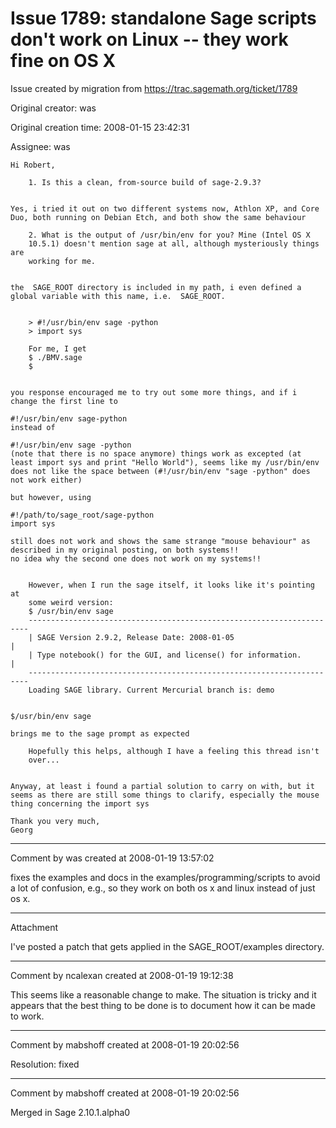 # Issue 1789: standalone Sage scripts don't work on Linux -- they work fine on OS X

Issue created by migration from https://trac.sagemath.org/ticket/1789

Original creator: was

Original creation time: 2008-01-15 23:42:31

Assignee: was


```
Hi Robert,

    1. Is this a clean, from-source build of sage-2.9.3?


Yes, i tried it out on two different systems now, Athlon XP, and Core Duo, both running on Debian Etch, and both show the same behaviour

    2. What is the output of /usr/bin/env for you? Mine (Intel OS X
    10.5.1) doesn't mention sage at all, although mysteriously things are
    working for me.


the  SAGE_ROOT directory is included in my path, i even defined a global variable with this name, i.e.  SAGE_ROOT.
 

    > #!/usr/bin/env sage -python
    > import sys

    For me, I get
    $ ./BMV.sage
    $


you response encouraged me to try out some more things, and if i change the first line to

#!/usr/bin/env sage-python
instead of

#!/usr/bin/env sage -python
(note that there is no space anymore) things work as excepted (at least import sys and print "Hello World"), seems like my /usr/bin/env does not like the space between (#!/usr/bin/env "sage -python" does not work either)

but however, using

#!/path/to/sage_root/sage-python
import sys

still does not work and shows the same strange "mouse behaviour" as described in my original posting, on both systems!!
no idea why the second one does not work on my systems!!


    However, when I run the sage itself, it looks like it's pointing at
    some weird version:
    $ /usr/bin/env sage
    ----------------------------------------------------------------------
    | SAGE Version 2.9.2, Release Date: 2008-01-05                       |
    | Type notebook() for the GUI, and license() for information.        |
    ----------------------------------------------------------------------
    Loading SAGE library. Current Mercurial branch is: demo


$/usr/bin/env sage

brings me to the sage prompt as expected

    Hopefully this helps, although I have a feeling this thread isn't
    over... 


Anyway, at least i found a partial solution to carry on with, but it seems as there are still some things to clarify, especially the mouse thing concerning the import sys

Thank you very much,
Georg
```





---

Comment by was created at 2008-01-19 13:57:02

fixes the examples and docs in the examples/programming/scripts to avoid a lot of confusion, e.g., so they work on both os x and linux instead of just os x.


---

Attachment

I've posted a patch that gets applied in the SAGE_ROOT/examples directory.


---

Comment by ncalexan created at 2008-01-19 19:12:38

This seems like a reasonable change to make.  The situation is tricky and it appears that the best thing to be done is to document how it can be made to work.


---

Comment by mabshoff created at 2008-01-19 20:02:56

Resolution: fixed


---

Comment by mabshoff created at 2008-01-19 20:02:56

Merged in Sage 2.10.1.alpha0
